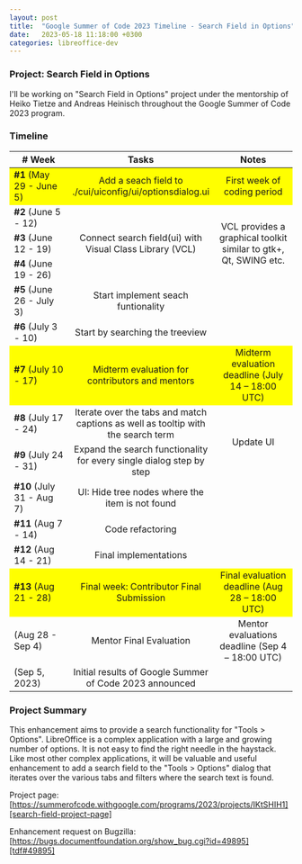 ```yaml
---
layout: post
title:  "Google Summer of Code 2023 Timeline - Search Field in Options"
date:   2023-05-18 11:18:00 +0300
categories: libreoffice-dev
---
```


### Project: Search Field in Options

I'll be working on "Search Field in Options" project under the mentorship of Heiko Tietze and Andreas Heinisch throughout the Google Summer of Code 2023 program.

### Timeline

<style>
.center, td:nth-child(2), td:nth-child(3){
  text-align: center;
  vertical-align: middle;
}
</style>

<table>
    <thead>
        <tr class="center">
            <th style="width:25%"># Week</th>
            <th style="width:43%">Tasks</th>
            <th style="width:32%">Notes</th>
        </tr>
    </thead>
    <tbody>
        <tr style="background-color: yellow">
            <td><b>#1</b> (May 29 - June 5)</td>
            <td>Add a seach field to ./cui/uiconfig/ui/optionsdialog.ui</td>
            <td>First week of coding period</td>
        </tr>
        <tr>
            <td><b>#2</b> (June 5 - 12)</td>
            <td rowspan="3">Connect search field(ui) with Visual Class Library (VCL)</td>
            <td rowspan="3">VCL provides a graphical toolkit similar to gtk+, Qt, SWING etc.</td>
        </tr>
        <tr>
            <td><b>#3</b> (June 12 - 19)</td>
        </tr>
        <tr>
            <td><b>#4</b> (June 19 - 26)</td>
        </tr>
        <tr>
            <td><b>#5</b> (June 26 - July 3)</td>
            <td>Start implement seach funtionality</td>
            <td></td>
        </tr>
        <tr>
            <td><b>#6</b> (July 3 - 10)</td>
            <td>Start by searching the treeview</td>
            <td></td>
        </tr>
        <tr style="background-color: yellow">
            <td><b>#7</b> (July 10 - 17)</td>
            <td>Midterm evaluation for contributors and mentors</td>
            <td>Midterm evaluation deadline (July 14 – 18:00 UTC)</td>
        </tr>
        <tr>
            <td><b>#8</b> (July 17 - 24)</td>
            <td>  Iterate over the tabs and match captions as well as tooltip with the search term</td>
            <td rowspan="2">Update UI</td>
        </tr>
        <tr>
            <td><b>#9</b> (July 24 - 31)</td>
            <td>Expand the search functionality for every single dialog step by step</td>
        </tr>
        <tr>
            <td><b>#10</b> (July 31 - Aug 7)</td>
            <td>UI: Hide tree nodes where the item is not found</td>
            <td></td>
        </tr>
        <tr>
            <td><b>#11</b> (Aug 7 - 14)</td>
            <td>Code refactoring</td>
            <td></td>
        </tr>
        <tr>
            <td><b>#12</b> (Aug 14 - 21)</td>
            <td>Final implementations</td>
            <td></td>
        </tr>
        <tr style="background-color: yellow;">
            <td><b>#13</b> (Aug 21 - 28)</td>
            <td>Final week: Contributor Final Submission</td>
            <td>Final evaluation deadline (Aug 28 – 18:00 UTC)</td>
        </tr>
        <tr>
            <td>(Aug 28 - Sep 4)</td>
            <td> Mentor Final Evaluation</td>
            <td>Mentor evaluations deadline (Sep 4 – 18:00 UTC)</td>
        </tr>
        <tr>
            <td>(Sep 5, 2023)</td>
            <td>Initial results of Google Summer of Code 2023 announced</td>
            <td></td>
        </tr>
    </tbody>
</table>

### Project Summary

This enhancement aims to provide a search functionality for "Tools > Options". LibreOffice is a complex application with a large and growing number of options. It is not easy to find the right needle in the haystack. Like most other complex applications, it will be valuable and useful enhancement to add a search field to the "Tools > Options" dialog that iterates over the various tabs and filters where the search text is found.

Project page: [https://summerofcode.withgoogle.com/programs/2023/projects/IKtSHIH1][search-field-project-page]

Enhancement request on Bugzilla: [https://bugs.documentfoundation.org/show_bug.cgi?id=49895][tdf#49895]

[search-field-project-page]: https://summerofcode.withgoogle.com/programs/2023/projects/IKtSHIH1

[tdf#49895]: https://bugs.documentfoundation.org/show_bug.cgi?id=49895
